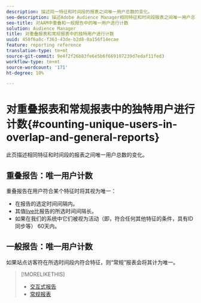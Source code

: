 ```yaml
---
description: 描述同一特征和时间段的报表之间唯一用户总数的变化。
seo-description: 描述Adobe Audience Manager相同特征和时间段报表之间唯一用户总数的变化
seo-title: 对AAM中重叠和一般报告中的唯一用户进行计数
solution: Audience Manager
title: 对重叠报表和常规报表中的独特用户进行计数
uuid: 450f6a8c-f363-43de-b2d8-0a156f14ecae
feature: reporting reference
translation-type: tm+mt
source-git-commit: 9e4f2f26b83fe6e5b6f669107239d7edaf11fed3
workflow-type: tm+mt
source-wordcount: '171'
ht-degree: 10%

---
```



# 对重叠报表和常规报表中的独特用户进行计数{#counting-unique-users-in-overlap-and-general-reports}

此页描述相同特征和时间段的报表之间唯一用户总数的变化。

<!-- 

c_unique_user_counts.xml

 -->

## 重叠报告：唯一用户计数

重叠报告在用户符合某个特征时将其视为唯一：

* 在报告的选定时间间隔内。
* 其值[live](../features/traits/segment-ttl-explained.md)比报告的所选时间间隔长。
* 如果在我们的系统中它们被视为活动（即，符合任何其他特征的条件，具有ID同步等） 60天内。

## 一般报告：唯一用户计数

如果站点访客符在所选时间段内符合特征，则“常规”报表会将其计为唯一。

>[!MORELIKETHIS]
>
>* [交互式报告](../reporting/dynamic-reports/dynamic-reports.md#interactive-and-overlap-reports)
>* [常规报表](../reporting/general-reports.md#general-reports-overview)

